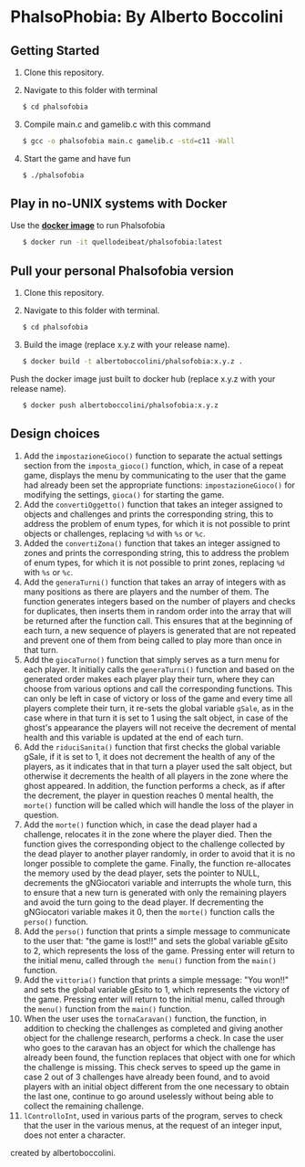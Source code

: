 # PhalsoPhobia: By Alberto Boccolini

## Getting Started

1. Clone this repository.

2. Navigate to this folder with terminal

```bash
   $ cd phalsofobia
```

3. Compile main.c and gamelib.c with this command

```bash
   $ gcc -o phalsofobia main.c gamelib.c -std=c11 -Wall
```

4. Start the game and have fun

```bash
   $ ./phalsofobia
```

## Play in no-UNIX systems with Docker

Use the **[docker image](https://hub.docker.com/repository/docker/albertoboccolini/phalsofobia/)** to run Phalsofobia

```bash
   $ docker run -it quellodeibeat/phalsofobia:latest
```

## Pull your personal Phalsofobia version

1. Clone this repository.

2. Navigate to this folder with terminal.

```bash
   $ cd phalsofobia
```

3. Build the image (replace x.y.z with your release name).

```bash
   $ docker build -t albertoboccolini/phalsofobia:x.y.z .
```

Push the docker image just built to docker hub (replace x.y.z with your release name).

```bash
   $ docker push albertoboccolini/phalsofobia:x.y.z
```


## Design choices

1. Add the `impostazioneGioco()` function to separate the actual settings section from the `imposta_gioco()` function, which, in case of a repeat game, displays the menu by communicating to the user that the game had already been set the appropriate functions: `impostazioneGioco()` for modifying the settings, `gioca()` for starting the game.
2. Add the `convertiOggetto()` function that takes an integer assigned to objects and challenges and prints the corresponding string, this to address the problem of enum types, for which it is not possible to print objects or challenges, replacing `%d` with `%s` or `%c`.
3. Added the `convertiZona()` function that takes an integer assigned to zones and prints the corresponding string, this to address the problem of enum types, for which it is not possible to print zones, replacing `%d` with `%s` or `%c`.
4. Add the `generaTurni()` function that takes an array of integers with as many positions as there are players and the number of them. The function generates integers based on the number of players and checks for duplicates, then inserts them in random order into the array that will be returned after the function call. This ensures that at the beginning of each turn, a new sequence of players is generated that are not repeated and prevent one of them from being called to play more than once in that turn.
5. Add the `giocaTurno()` function that simply serves as a turn menu for each player. It initially calls the `generaTurni()` function and based on the generated order makes each player play their turn, where they can choose from various options and call the corresponding functions. This can only be left in case of victory or loss of the game and every time all players complete their turn, it re-sets the global variable `gSale`, as in the case where in that turn it is set to 1 using the salt object, in case of the ghost's appearance the players will not receive the decrement of mental health and this variable is updated at the end of each turn.
6. Add the `riduciSanita()` function that first checks the global variable gSale, if it is set to 1, it does not decrement the health of any of the players, as it indicates that in that turn a player used the salt object, but otherwise it decrements the health of all players in the zone where the ghost appeared. In addition, the function performs a check, as if after the decrement, the player in question reaches 0 mental health, the `morte()` function will be called which will handle the loss of the player in question.
7. Add the `morte()` function which, in case the dead player had a challenge, relocates it in the zone where the player died. Then the function gives the corresponding object to the challenge collected by the dead player to another player randomly, in order to avoid that it is no longer possible to complete the game. Finally, the function re-allocates the memory used by the dead player, sets the pointer to NULL, decrements the gNGiocatori variable and interrupts the whole turn, this to ensure that a new turn is generated with only the remaining players and avoid the turn going to the dead player. If decrementing the gNGiocatori variable makes it 0, then the `morte()` function calls the `perso()` function.
8. Add the `perso()` function that prints a simple message to communicate to the user that: "the game is lost!!" and sets the global variable gEsito to 2, which represents the loss of the game. Pressing enter will return to the initial menu, called through `the menu()` function from the `main()` function.
9. Add the `vittoria()` function that prints a simple message: "You won!!" and sets the global variable gEsito to 1, which represents the victory of the game. Pressing enter will return to the initial menu, called through the `menu()` function from the `main()` function.
10. When the user uses the `tornaCaravan()` function, the function, in addition to checking the challenges as completed and giving another object for the challenge research, performs a check. In case the user who goes to the caravan has an object for which the challenge has already been found, the function replaces that object with one for which the challenge is missing. This check serves to speed up the game in case 2 out of 3 challenges have already been found, and to avoid players with an initial object different from the one necessary to obtain the last one, continue to go around uselessly without being able to collect the remaining challenge.
11. `lControlloInt`, used in various parts of the program, serves to check that the user in the various menus, at the request of an integer input, does not enter a character.

created by albertoboccolini.
